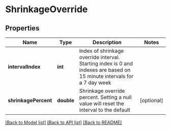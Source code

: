 # ShrinkageOverride

## Properties
Name | Type | Description | Notes
------------ | ------------- | ------------- | -------------
**intervalIndex** | **int** | Index of shrinkage override interval. Starting index is 0 and indexes are based on 15 minute intervals for a 7 day week | 
**shrinkagePercent** | **double** | Shrinkage override percent. Setting a null value will reset the interval to the default | [optional] 

[[Back to Model list]](../README.md#documentation-for-models) [[Back to API list]](../README.md#documentation-for-api-endpoints) [[Back to README]](../README.md)



